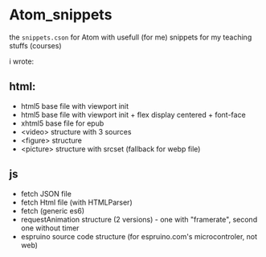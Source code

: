 # Atom_snippets
the `snippets.cson` for Atom with usefull (for me) snippets for my teaching stuffs (courses)

i wrote:
## html: 
- html5 base file with viewport init
- html5 base file with viewport init + flex display centered + font-face
- xhtml5 base file for epub
- \<video\> structure with 3 sources
- \<figure\> structure
- \<picture\> structure with srcset (fallback for webp file)

## js
- fetch JSON file
- fetch Html file (with HTMLParser)
- fetch (generic es6)
- requestAnimation structure (2 versions) - one with "framerate", second one without timer
- espruino source code structure (for espruino.com's microcontroler, not web)
